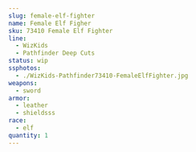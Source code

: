 ```yaml
---
slug: female-elf-fighter
name: Female Elf Figher
sku: 73410 Female Elf Fighter
line:
  - WizKids
  - Pathfinder Deep Cuts
status: wip
ssphotos:
  - ./WizKids-Pathfinder73410-FemaleElfFighter.jpg
weapons:
  - sword
armor:
  - leather
  - shieldsss
race:
  - elf
quantity: 1
---
```

